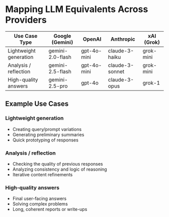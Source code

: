 # Mapping LLM Equivalents Across Providers

| **Use Case Type**      | **Google (Gemini)** | **OpenAI**  | **Anthropic**   | **xAI (Grok)** |
| ---------------------- | ------------------- | ----------- | --------------- | -------------- |
| Lightweight generation | gemini-2.0-flash    | gpt-4o-mini | claude-3-haiku  | grok-mini      |
| Analysis / reflection  | gemini-2.5-flash    | gpt-4o-mini | claude-3-sonnet | grok-mini      |
| High-quality answers   | gemini-2.5-pro      | gpt-4o      | claude-3-opus   | grok-1         |

## Example Use Cases

### Lightweight generation

* Creating query/prompt variations
* Generating preliminary summaries
* Quick prototyping of responses

### Analysis / reflection

* Checking the quality of previous responses
* Analyzing consistency and logic of reasoning
* Iterative content refinements

### High-quality answers

* Final user-facing answers
* Solving complex problems
* Long, coherent reports or write-ups
